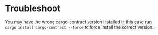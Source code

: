 # Troubleshoot

You may have the wrong cargo-contract version installed in this case run `cargo install cargo-contract --force` to force install the correct version.
